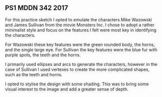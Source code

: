 ## PS1 MDDN 342 2017

For this practice sketch I opted to emulate the characters Mike Wazowski and James Sullivan from the movie Monsters Inc.
I chose to adopt a rather minimalist style and focus on the features I felt were most key in identifying the characters.

For Wazowski these key features were the green rounded body, the horns, and the single large eye.
For Sullivan the key features were the blue fur with purple spots, the teeth and the horns.

I primarily used ellipses and arcs to generate the characters, however in the case of Sullivan I used vertexes to create the more complicated shapes, such as the teeth and horns.

I opted to stylise the design with some shading. This was to bring some visual interest to the image and add a greater sense of depth.